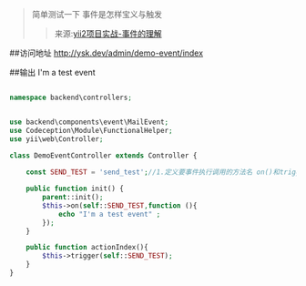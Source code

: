 > 简单测试一下 事件是怎样宝义与触发
> >来源:[yii2项目实战-事件的理解](http://www.manks.top/document/yii2-event.html)   

##访问地址
http://ysk.dev/admin/demo-event/index  

##输出
I'm a test event  

```php

namespace backend\controllers;


use backend\components\event\MailEvent;
use Codeception\Module\FunctionalHelper;
use yii\web\Controller;

class DemoEventController extends Controller {
    
    const SEND_TEST = 'send_test';//1.定义要事件执行调用的方法名 on()和trigger(),会调用到

    public function init() {
        parent::init();
        $this->on(self::SEND_TEST,function (){
            echo "I'm a test event" ;
        });
    }

    public function actionIndex(){
        $this->trigger(self::SEND_TEST);
    }
}

```
